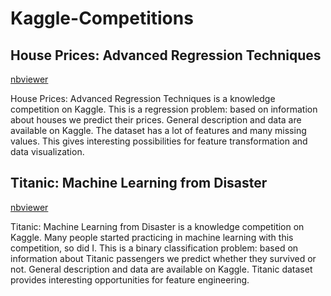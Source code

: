 # Kaggle-Competitions

## House Prices: Advanced Regression Techniques

<a href="https://nbviewer.jupyter.org/github/Prakarsh-Bhardwaj/Kaggle-Competitions/blob/master/titanic2.ipynb">nbviewer</a>

House Prices: Advanced Regression Techniques is a knowledge competition on Kaggle. This is a regression problem: based on information about houses we predict their prices. General description and data are available on Kaggle. The dataset has a lot of features and many missing values. This gives interesting possibilities for feature transformation and data visualization.

## Titanic: Machine Learning from Disaster

<a href="https://nbviewer.jupyter.org/github/Prakarsh-Bhardwaj/Kaggle-Competitions/blob/master/adv-house-pred-final.ipynb">nbviewer</a>

Titanic: Machine Learning from Disaster is a knowledge competition on Kaggle. Many people started practicing in machine learning with this competition, so did I. This is a binary classification problem: based on information about Titanic passengers we predict whether they survived or not. General description and data are available on Kaggle. Titanic dataset provides interesting opportunities for feature engineering.
